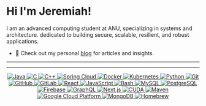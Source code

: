 
# Hi I'm Jeremiah! 
I am an advanced computing student at ANU, specializing in systems and architecture. dedicated to building secure, scalable, resilient, and robust applications.

- 👋 Check out my personal [blog](https://jeremiahxing.github.io/blog/) for articles and insights.

------

<p align="center">
<!--   <img src="https://github-readme-stats.vercel.app/api?username=JeremiahXing&show_icons=true&theme=bear" width="400"> -->
<!--   <img src="https://github-readme-streak-stats.herokuapp.com?user=JeremiahXing&theme=dark&hide_border=true" width="400"> -->
</p>

---
<p align="center">
  <a href="https://www.java.com/en/" target="_blank">
    <img src="https://img.shields.io/badge/Java-%23ED8B00.svg?style=flat-square&logo=java&logoColor=white" alt="Java">
  </a>
  <a href="https://www.gnu.org/software/gnu-c-manual/gnu-c-manual.html" target="_blank">
    <img src="https://img.shields.io/badge/C-%2311599C.svg?style=flat-square&logo=C&logoColor=white" alt="C">
  </a>
  <a href="https://isocpp.org/" target="_blank">
    <img src="https://img.shields.io/badge/C++-%2300599C.svg?style=flat-square&logo=cplusplus&logoColor=white" alt="C++">
  </a>
  <a href="https://spring.io/projects/spring-cloud" target="_blank">
    <img src="https://img.shields.io/badge/Spring%20Cloud-%236DB33F.svg?style=flat-square&logo=spring&logoColor=white" alt="Spring Cloud">
  </a>
  <a href="https://www.docker.com/" target="_blank">
    <img src="https://img.shields.io/badge/Docker-%232496ED.svg?style=flat-square&logo=docker&logoColor=white" alt="Docker">
  </a>
  <a href="https://kubernetes.io/" target="_blank">
    <img src="https://img.shields.io/badge/Kubernetes-%23326CE5.svg?style=flat-square&logo=kubernetes&logoColor=white" alt="Kubernetes">
  </a>
  <a href="https://www.python.org/" target="_blank">
    <img src="https://img.shields.io/badge/Python-%2314354C.svg?style=flat-square&logo=python&logoColor=white" alt="Python">
  </a>
  <a href="https://git-scm.com/" target="_blank">
    <img src="https://img.shields.io/badge/Git-%23F05032.svg?style=flat-square&logo=git&logoColor=white" alt="Git">
  </a>
  <a href="https://github.com/" target="_blank">
    <img src="https://img.shields.io/badge/GitHub-%23181717.svg?style=flat-square&logo=github&logoColor=white" alt="GitHub">
  </a>
  <a href="https://gitlab.com/" target="_blank">
    <img src="https://img.shields.io/badge/GitLab-%23FCA121.svg?style=flat-square&logo=gitlab&logoColor=white" alt="GitLab">
  </a>
  <a href="https://reactjs.org/" target="_blank">
    <img src="https://img.shields.io/badge/React-%2361DAFB.svg?style=flat-square&logo=react&logoColor=white" alt="React">
  </a>
  <a href="https://www.javascript.com/" target="_blank">
    <img src="https://img.shields.io/badge/JavaScript-%23F7DF1E.svg?style=flat-square&logo=javascript&logoColor=black" alt="JavaScript">
  </a>
  <a href="https://www.gnu.org/software/bash/" target="_blank">
    <img src="https://img.shields.io/badge/Bash-%234EAA25.svg?style=flat-square&logo=gnu-bash&logoColor=white" alt="Bash">
  </a>
  <a href="https://www.mysql.com/" target="_blank">
    <img src="https://img.shields.io/badge/MySQL-%234479A1.svg?style=flat-square&logo=mysql&logoColor=white" alt="MySQL">
  </a>
  <a href="https://www.postgresql.org/" target="_blank">
    <img src="https://img.shields.io/badge/PostgreSQL-%23336791.svg?style=flat-square&logo=postgresql&logoColor=white" alt="PostgreSQL">
  </a>
  <a href="https://firebase.google.com/" target="_blank">
    <img src="https://img.shields.io/badge/Firebase-%23FFCA28.svg?style=flat-square&logo=firebase&logoColor=black" alt="Firebase">
  </a>
  <a href="https://graphql.org/" target="_blank">
    <img src="https://img.shields.io/badge/GraphQL-%23E10098.svg?style=flat-square&logo=graphql&logoColor=white" alt="GraphQL">
  </a>
  <a href="https://nextjs.org/" target="_blank">
    <img src="https://img.shields.io/badge/Next.js-%23000000.svg?style=flat-square&logo=next-dot-js&logoColor=white" alt="Next.js">
  </a>
  <a href="https://developer.nvidia.com/cuda-zone" target="_blank">
    <img src="https://img.shields.io/badge/CUDA-%2376B900.svg?style=flat-square&logo=nvidia&logoColor=white" alt="CUDA">
  </a>
  <a href="https://maven.apache.org/" target="_blank">
    <img src="https://img.shields.io/badge/Maven-%23C71A36.svg?style=flat-square&logo=apache-maven&logoColor=white" alt="Maven">
  </a>
  <a href="https://cloud.google.com/" target="_blank">
    <img src="https://img.shields.io/badge/GCP-%234285F4.svg?style=flat-square&logo=google-cloud&logoColor=white" alt="Google Cloud Platform">
  </a>
  <a href="https://www.mongodb.com/" target="_blank">
    <img src="https://img.shields.io/badge/MongoDB-%2347A248.svg?style=flat-square&logo=mongodb&logoColor=white" alt="MongoDB">
  </a>
  <a href="https://brew.sh/" target="_blank">
    <img src="https://img.shields.io/badge/Homebrew-%23FBB040.svg?style=flat-square&logo=homebrew&logoColor=white" alt="Homebrew">
  </a>
</p>
